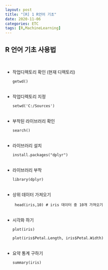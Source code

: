 ```yaml
---
layout: post
title: "[R] 1 R언어 기초"
date: 2020-11-06
categories: ETC
tags: [R,MachineLearning]
---
```


## R 언어 기초 사용법
<br>


- 작업디렉토리 확인 (현재 디렉토리)

    `getwd()`
<br><br>
- 작업디렉토리 지정

    `setwd('C:/Sources')`
<br><br>
- 부착된 라이브러리 확인


    `search()`
<br><br>
- 라이브러리 설치


    `install.packages("dplyr")`
<br><br>
- 라이브러리 부착

    `library(dplyr)`
<br><br>
- 상위 데이터 가져오기

   ` head(iris,10) # iris 데이터 중 10개 가져오기`
<br><br>
- 시각화 하기

    `plot(iris)`
    
    `plot(iris$Petal.Length, iris$Petal.Width)`
<br><br>
- 요약 통계 구하기

    `summary(iris)`

